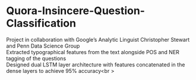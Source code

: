 # Quora-Insincere-Question-Classification

Project in collaboration with Google’s Analytic Linguist Christopher Stewart and Penn Data Science Group<br />
Extracted typographical features from the text alongside POS and NER tagging of the questions<br />
Designed dual LSTM layer architecture with features concatenated in the dense layers to achieve 95% accuracy<br \>
